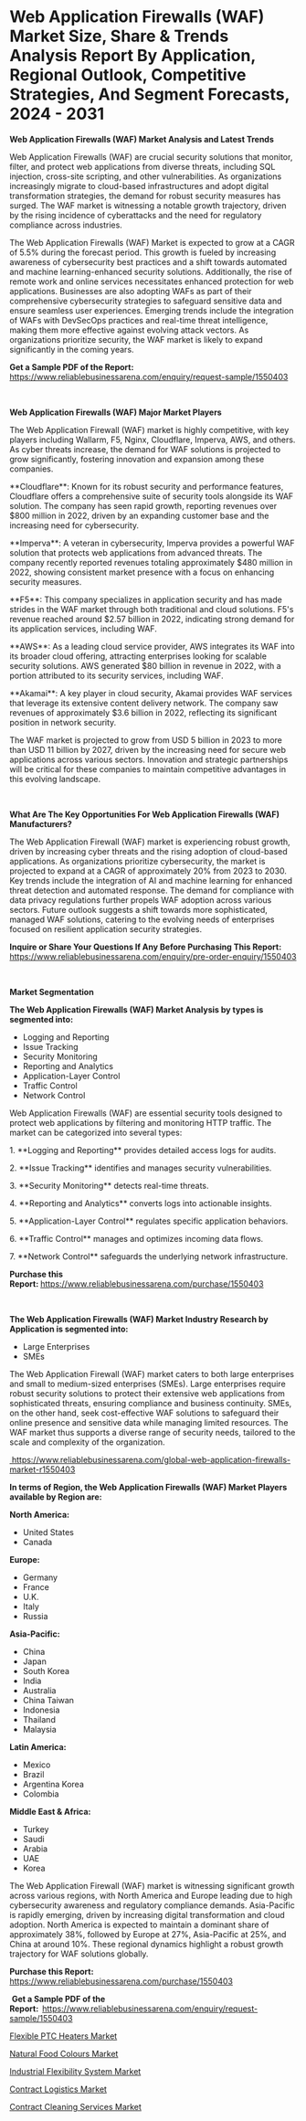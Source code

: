 <p><h1>Web Application Firewalls (WAF) Market Size, Share & Trends Analysis Report By Application, Regional Outlook, Competitive Strategies, And Segment Forecasts, 2024 - 2031</h1></p><p><strong>Web Application Firewalls (WAF) Market Analysis and Latest Trends</strong></p>
<p><p>Web Application Firewalls (WAF) are crucial security solutions that monitor, filter, and protect web applications from diverse threats, including SQL injection, cross-site scripting, and other vulnerabilities. As organizations increasingly migrate to cloud-based infrastructures and adopt digital transformation strategies, the demand for robust security measures has surged. The WAF market is witnessing a notable growth trajectory, driven by the rising incidence of cyberattacks and the need for regulatory compliance across industries.</p><p>The Web Application Firewalls (WAF) Market is expected to grow at a CAGR of 5.5% during the forecast period. This growth is fueled by increasing awareness of cybersecurity best practices and a shift towards automated and machine learning-enhanced security solutions. Additionally, the rise of remote work and online services necessitates enhanced protection for web applications. Businesses are also adopting WAFs as part of their comprehensive cybersecurity strategies to safeguard sensitive data and ensure seamless user experiences. Emerging trends include the integration of WAFs with DevSecOps practices and real-time threat intelligence, making them more effective against evolving attack vectors. As organizations prioritize security, the WAF market is likely to expand significantly in the coming years.</p></p>
<p><strong>Get a Sample PDF of the Report:&nbsp;</strong> <a href="https://www.reliablebusinessarena.com/enquiry/request-sample/1550403?utm_campaign=1871&utm_medium=2&utm_source=Github&utm_content=ia&utm_term=07122024&utm_id=web-application-firewalls-waf">https://www.reliablebusinessarena.com/enquiry/request-sample/1550403</a></p>
<p>&nbsp;</p>
<p><strong>Web Application Firewalls (WAF) Major Market Players</strong></p>
<p><p>The Web Application Firewall (WAF) market is highly competitive, with key players including Wallarm, F5, Nginx, Cloudflare, Imperva, AWS, and others. As cyber threats increase, the demand for WAF solutions is projected to grow significantly, fostering innovation and expansion among these companies.</p><p>**Cloudflare**: Known for its robust security and performance features, Cloudflare offers a comprehensive suite of security tools alongside its WAF solution. The company has seen rapid growth, reporting revenues over $800 million in 2022, driven by an expanding customer base and the increasing need for cybersecurity.</p><p>**Imperva**: A veteran in cybersecurity, Imperva provides a powerful WAF solution that protects web applications from advanced threats. The company recently reported revenues totaling approximately $480 million in 2022, showing consistent market presence with a focus on enhancing security measures.</p><p>**F5**: This company specializes in application security and has made strides in the WAF market through both traditional and cloud solutions. F5's revenue reached around $2.57 billion in 2022, indicating strong demand for its application services, including WAF.</p><p>**AWS**: As a leading cloud service provider, AWS integrates its WAF into its broader cloud offering, attracting enterprises looking for scalable security solutions. AWS generated $80 billion in revenue in 2022, with a portion attributed to its security services, including WAF.</p><p>**Akamai**: A key player in cloud security, Akamai provides WAF services that leverage its extensive content delivery network. The company saw revenues of approximately $3.6 billion in 2022, reflecting its significant position in network security.</p><p>The WAF market is projected to grow from USD 5 billion in 2023 to more than USD 11 billion by 2027, driven by the increasing need for secure web applications across various sectors. Innovation and strategic partnerships will be critical for these companies to maintain competitive advantages in this evolving landscape.</p></p>
<p>&nbsp;</p>
<p><strong>What Are The Key Opportunities For Web Application Firewalls (WAF) Manufacturers?</strong></p>
<p><p>The Web Application Firewall (WAF) market is experiencing robust growth, driven by increasing cyber threats and the rising adoption of cloud-based applications. As organizations prioritize cybersecurity, the market is projected to expand at a CAGR of approximately 20% from 2023 to 2030. Key trends include the integration of AI and machine learning for enhanced threat detection and automated response. The demand for compliance with data privacy regulations further propels WAF adoption across various sectors. Future outlook suggests a shift towards more sophisticated, managed WAF solutions, catering to the evolving needs of enterprises focused on resilient application security strategies.</p></p>
<p><strong>Inquire or Share Your Questions If Any Before Purchasing This Report:</strong> <a href="https://www.reliablebusinessarena.com/enquiry/pre-order-enquiry/1550403?utm_campaign=1871&utm_medium=2&utm_source=Github&utm_content=ia&utm_term=07122024&utm_id=web-application-firewalls-waf">https://www.reliablebusinessarena.com/enquiry/pre-order-enquiry/1550403</a></p>
<p>&nbsp;</p>
<p><strong>Market Segmentation</strong></p>
<p><strong>The Web Application Firewalls (WAF) Market Analysis by types is segmented into:</strong></p>
<p><ul><li>Logging and Reporting</li><li>Issue Tracking</li><li>Security Monitoring</li><li>Reporting and Analytics</li><li>Application-Layer Control</li><li>Traffic Control</li><li>Network Control</li></ul></p>
<p><p>Web Application Firewalls (WAF) are essential security tools designed to protect web applications by filtering and monitoring HTTP traffic. The market can be categorized into several types: </p><p>1. **Logging and Reporting** provides detailed access logs for audits.</p><p>2. **Issue Tracking** identifies and manages security vulnerabilities.</p><p>3. **Security Monitoring** detects real-time threats.</p><p>4. **Reporting and Analytics** converts logs into actionable insights.</p><p>5. **Application-Layer Control** regulates specific application behaviors.</p><p>6. **Traffic Control** manages and optimizes incoming data flows.</p><p>7. **Network Control** safeguards the underlying network infrastructure.</p></p>
<p><strong>Purchase this Report:&nbsp;</strong><a href="https://www.reliablebusinessarena.com/purchase/1550403?utm_campaign=1871&utm_medium=2&utm_source=Github&utm_content=ia&utm_term=07122024&utm_id=web-application-firewalls-waf">https://www.reliablebusinessarena.com/purchase/1550403</a></p>
<p>&nbsp;</p>
<p><strong>The Web Application Firewalls (WAF) Market Industry Research by Application is segmented into:</strong></p>
<p><ul><li>Large Enterprises</li><li>SMEs</li></ul></p>
<p><p>The Web Application Firewall (WAF) market caters to both large enterprises and small to medium-sized enterprises (SMEs). Large enterprises require robust security solutions to protect their extensive web applications from sophisticated threats, ensuring compliance and business continuity. SMEs, on the other hand, seek cost-effective WAF solutions to safeguard their online presence and sensitive data while managing limited resources. The WAF market thus supports a diverse range of security needs, tailored to the scale and complexity of the organization.</p></p>
<p><a href="https://www.reliablebusinessarena.com/global-web-application-firewalls-market-r1550403?utm_campaign=1871&utm_medium=2&utm_source=Github&utm_content=ia&utm_term=07122024&utm_id=web-application-firewalls-waf">&nbsp;https://www.reliablebusinessarena.com/global-web-application-firewalls-market-r1550403</a></p>
<p><strong>In terms of Region, the Web Application Firewalls (WAF) Market Players available by Region are:</strong></p>
<p>
    <p> <strong> North America: </strong>
        <ul>
            <li>United States</li>
            <li>Canada</li>
        </ul>
        </p> 
    <p> <strong> Europe: </strong>
        <ul>
            <li>Germany</li>
            <li>France</li>
            <li>U.K.</li>
            <li>Italy</li>
            <li>Russia</li>
        </ul>
        </p> 
    <p> <strong> Asia-Pacific: </strong>
        <ul>
            <li>China</li>
            <li>Japan</li>
            <li>South Korea</li>
            <li>India</li>
            <li>Australia</li>
            <li>China Taiwan</li>
            <li>Indonesia</li>
            <li>Thailand</li>
            <li>Malaysia</li>
        </ul>
        </p> 
    <p> <strong> Latin America: </strong>
        <ul>
            <li>Mexico</li>
            <li>Brazil</li>
            <li>Argentina Korea</li>
            <li>Colombia</li>
        </ul>
        </p> 
    <p> <strong> Middle East & Africa: </strong>
        <ul>
            <li>Turkey</li>
            <li>Saudi</li>
            <li>Arabia</li>
            <li>UAE</li>
            <li>Korea</li>
        </ul>
    </p>
    </p>
<p><p>The Web Application Firewall (WAF) market is witnessing significant growth across various regions, with North America and Europe leading due to high cybersecurity awareness and regulatory compliance demands. Asia-Pacific is rapidly emerging, driven by increasing digital transformation and cloud adoption. North America is expected to maintain a dominant share of approximately 38%, followed by Europe at 27%, Asia-Pacific at 25%, and China at around 10%. These regional dynamics highlight a robust growth trajectory for WAF solutions globally.</p></p>
<p><strong>Purchase this Report: </strong><a href="https://www.reliablebusinessarena.com/purchase/1550403?utm_campaign=1871&utm_medium=2&utm_source=Github&utm_content=ia&utm_term=07122024&utm_id=web-application-firewalls-waf">https://www.reliablebusinessarena.com/purchase/1550403</a></p>
<p>&nbsp;<strong>Get a Sample PDF of the Report:&nbsp;&nbsp;</strong><a href="https://www.reliablebusinessarena.com/enquiry/request-sample/1550403?utm_campaign=1871&utm_medium=2&utm_source=Github&utm_content=ia&utm_term=07122024&utm_id=web-application-firewalls-waf">https://www.reliablebusinessarena.com/enquiry/request-sample/1550403</a></p>
<p><strong></strong></p>
<p><p><a href="https://issuu.com/reportprime-2/docs/flexible-ptc-heaters-market-size-2030.pptx?utm_campaign=1871&utm_medium=2&utm_source=Github&utm_content=ia&utm_term=07122024&utm_id=web-application-firewalls-waf">Flexible PTC Heaters Market</a></p><p><a href="https://github.com/marloy8/Market-Research-Report-List-6/blob/main/natural-food-colours-market.md?utm_campaign=1871&utm_medium=2&utm_source=Github&utm_content=ia&utm_term=07122024&utm_id=web-application-firewalls-waf">Natural Food Colours Market</a></p><p><a href="https://issuu.com/reportprime-2/docs/industrial-flexibility-system-market-size-2030.ppt?utm_campaign=1871&utm_medium=2&utm_source=Github&utm_content=ia&utm_term=07122024&utm_id=web-application-firewalls-waf">Industrial Flexibility System Market</a></p><p><a href="https://www.linkedin.com/pulse/contract-logistics-market-overview-significant-growth-potential-4ldbf?utm_campaign=1871&utm_medium=2&utm_source=Github&utm_content=ia&utm_term=07122024&utm_id=web-application-firewalls-waf">Contract Logistics Market</a></p><p><a href="https://www.linkedin.com/pulse/compreh-proposis-fbaif?utm_campaign=1871&utm_medium=2&utm_source=Github&utm_content=ia&utm_term=07122024&utm_id=web-application-firewalls-waf">Contract Cleaning Services Market</a></p></p>